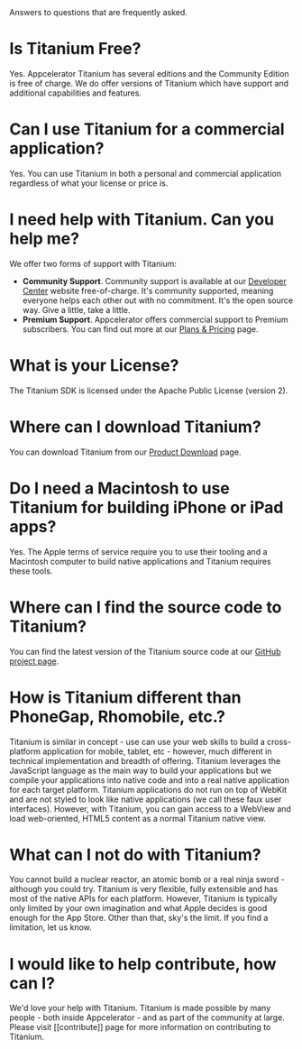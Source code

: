 <summary>
    Answers to questions that are frequently asked.
</summary>


# Is Titanium Free?

Yes. Appcelerator Titanium has several editions and the Community Edition is free of charge. We do offer versions of Titanium which have support and additional capabilities and features.

# Can I use Titanium for a commercial application?

Yes. You can use Titanium in both a personal and commercial application regardless of what your license or price is.

# I need help with Titanium. Can you help me?

We offer two forms of support with Titanium:

* **Community Support**. Community support is available at our [Developer Center](http://developer.appcelerator.com) website free-of-charge. It's community supported, meaning everyone helps each other out with no commitment.  It's the open source way. Give a little, take a little.
* **Premium Support**.  Appcelerator offers commercial support to Premium subscribers. You can find out more at our [Plans & Pricing](http://www.appcelerator.com/products/plans-pricing/) page.

# What is your License?

The Titanium SDK is licensed under the Apache Public License (version 2).

# Where can I download Titanium?

You can download Titanium from our [Product Download](http://www.appcelerator.com/download) page.

# Do I need a Macintosh to use Titanium for building iPhone or iPad apps?

Yes. The Apple terms of service require you to use their tooling and a Macintosh computer to build native applications and Titanium requires these tools.

# Where can I find the source code to Titanium?

You can find the latest version of the Titanium source code at our [GitHub project page](http://www.github.com/appcelerator).

# How is Titanium different than PhoneGap, Rhomobile, etc.?

Titanium is similar in concept - use can use your web skills to build a cross-platform application for mobile, tablet, etc - however, much different in technical implementation and 
breadth of offering.  Titanium leverages the JavaScript language as the main way to build your applications but we compile your applications into native code and into a real native application for each target platform.  Titanium applications do not run on top of WebKit and are not styled to look like native applications (we call these faux user interfaces).  However, with Titanium, you can gain access to a WebView and load web-oriented, HTML5 content as a normal Titanium native view.

# What can I not do with Titanium?

You cannot build a nuclear reactor, an atomic bomb or a real ninja sword - although you could try.  Titanium is very flexible, fully extensible and has most of the native APIs for each platform.  However, Titanium is typically only limited by your own imagination and what Apple decides is good enough for the App Store.  Other than that, sky's the limit. If you find a limitation, let us know.

# I would like to help contribute, how can I?

We'd love your help with Titanium. Titanium is made possible by many people - both inside Appcelerator - and as part of the community at large.  Please visit [[contribute]] page for more information on contributing to Titanium.











